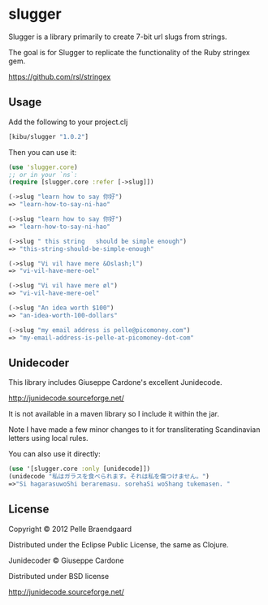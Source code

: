 # slugger

Slugger is a library primarily to create 7-bit url slugs from strings.

The goal is for Slugger to replicate the functionality of the Ruby stringex gem.

https://github.com/rsl/stringex

## Usage

Add the following to your project.clj

```clojure
[kibu/slugger "1.0.2"]
```

Then you can use it:

```clojure
(use 'slugger.core)
;; or in your `ns`:
(require [slugger.core :refer [->slug]])

(->slug "learn how to say 你好")
=> "learn-how-to-say-ni-hao"

(->slug "learn how to say 你好")
=> "learn-how-to-say-ni-hao"

(->slug " this string   should be simple enough")
=> "this-string-should-be-simple-enough"

(->slug "Vi vil have mere &Oslash;l")
=> "vi-vil-have-mere-oel"

(->slug "Vi vil have mere øl")
=> "vi-vil-have-mere-oel"

(->slug "An idea worth $100")
=> "an-idea-worth-100-dollars"

(->slug "my email address is pelle@picomoney.com")
=> "my-email-address-is-pelle-at-picomoney-dot-com"
```

## Unidecoder

This library includes Giuseppe Cardone's excellent Junidecode.

http://junidecode.sourceforge.net/

It is not available in a maven library so I include it within the jar.

Note I have made a few minor changes to it for transliterating Scandinavian letters using local rules.

You can also use it directly:

```clojure
(use '[slugger.core :only [unidecode]])
(unidecode "私はガラスを食べられます。それは私を傷つけません。")
=>"Si hagarasuwoShi beraremasu. sorehaSi woShang tukemasen. "
```

## License

Copyright © 2012 Pelle Braendgaard

Distributed under the Eclipse Public License, the same as Clojure.

Junidecoder © Giuseppe Cardone

Distributed under BSD license

http://junidecode.sourceforge.net/